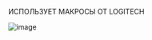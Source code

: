 ИСПОЛЬЗУЕТ МАКРОСЫ ОТ LOGITECH

![image](https://github.com/user-attachments/assets/8dcb92c7-0937-4798-93a0-938910f31dfc)
